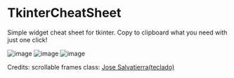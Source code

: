 # TkinterCheatSheet
Simple widget cheat sheet for tkinter. Copy to clipboard what you need with just one click!

![image](https://user-images.githubusercontent.com/102872540/219972022-407212ad-7cce-46a9-bd43-97cb8b7c57eb.png)
![image](https://user-images.githubusercontent.com/102872540/219972415-0242f70c-e786-458d-8f34-0aba63c3f074.png)
![image](https://user-images.githubusercontent.com/102872540/219972442-ca575fc9-ef90-4bff-8ad5-80d98e270619.png)


Credits:
scrollable frames class: [Jose Salvatierra(teclado)](https://blog.teclado.com/tkinter-scrollable-frames/)


